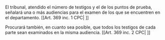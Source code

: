 El tribunal, atendido el número de testigos y el de los puntos de prueba, señalará una o más audiencias para el examen de los que se encuentren en el departamento. [[Art. 369 inc. 1 CPC| ]]

Procurará también, en cuanto sea posible, que todos los testigos de cada parte sean examinados en la misma audiencia. [[Art. 369 inc. 2 CPC| ]]